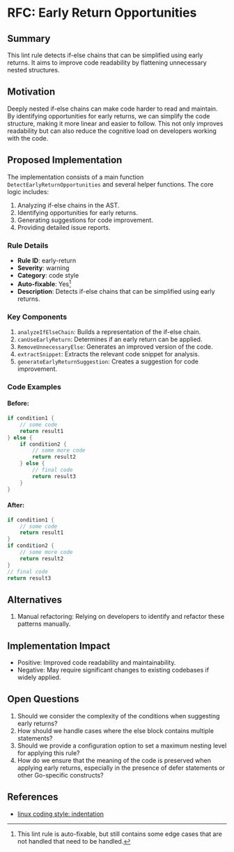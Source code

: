 # RFC: Early Return Opportunities

## Summary

This lint rule detects if-else chains that can be simplified using early returns. It aims to improve code readability by flattening unnecessary nested structures.

## Motivation

Deeply nested if-else chains can make code harder to read and maintain. By identifying opportunities for early returns, we can simplify the code structure, making it more linear and easier to follow. This not only improves readability but can also reduce the cognitive load on developers working with the code.

## Proposed Implementation

The implementation consists of a main function `DetectEarlyReturnOpportunities` and several helper functions. The core logic includes:

1. Analyzing if-else chains in the AST.
2. Identifying opportunities for early returns.
3. Generating suggestions for code improvement.
4. Providing detailed issue reports.

### Rule Details

- **Rule ID**: early-return
- **Severity**: warning
- **Category**: code style
- **Auto-fixable**: Yes[^1]
- **Description**: Detects if-else chains that can be simplified using early returns.

### Key Components

1. `analyzeIfElseChain`: Builds a representation of the if-else chain.
2. `canUseEarlyReturn`: Determines if an early return can be applied.
3. `RemoveUnnecessaryElse`: Generates an improved version of the code.
4. `extractSnippet`: Extracts the relevant code snippet for analysis.
5. `generateEarlyReturnSuggestion`: Creates a suggestion for code improvement.

### Code Examples

#### Before:

```go
if condition1 {
    // some code
    return result1
} else {
    if condition2 {
        // some more code
        return result2
    } else {
        // final code
        return result3
    }
}
```

#### After:

```go
if condition1 {
    // some code
    return result1
}
if condition2 {
    // some more code
    return result2
}
// final code
return result3
```

## Alternatives

1. Manual refactoring: Relying on developers to identify and refactor these patterns manually.

## Implementation Impact

- Positive: Improved code readability and maintainability.
- Negative: May require significant changes to existing codebases if widely applied.

## Open Questions

1. Should we consider the complexity of the conditions when suggesting early returns?
2. How should we handle cases where the else block contains multiple statements?
3. Should we provide a configuration option to set a maximum nesting level for applying this rule?
4. How do we ensure that the meaning of the code is preserved when applying early returns, especially in the presence of defer statements or other Go-specific constructs?

## References

- [linux coding style: indentation](https://github.com/torvalds/linux/blob/master/Documentation/process/coding-style.rst#1-indentation)

[^1]: This lint rule is auto-fixable, but still contains some edge cases that are not handled that need to be handled.
